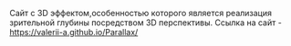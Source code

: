 Сайт с 3D эффектом,особенностью которого является реализация зрительной глубины посредством 3D перспективы.
Ссылка на сайт - https://valerii-a.github.io/Parallax/
